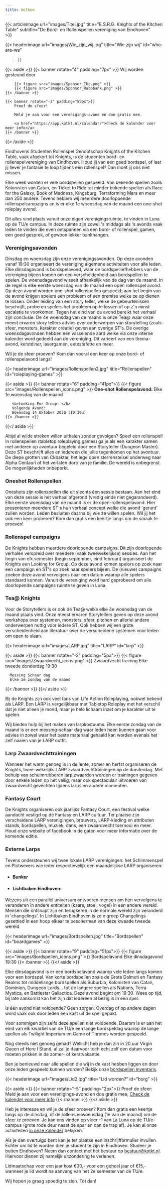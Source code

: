 ```yaml
---
title: Welkom
---
```

{{< articleimage
    url="images/Titel.jpg" 
    title="E.S.R.G. Knights of the Kitchen Table"
   subtitle="De Bord- en Rollenspellen vereniging van Eindhoven"  
     >}}

{{< headerimage
    url="images/Wie_zijn_wij.jpg"
    title="Wie zijn wij"
    id="who-are-we" 
>}}

{{< aside >}}
    {{< banner rotate="4" padding="7px" >}}
       Wij worden gesteund door
        
        {{< figure src="images/Sponsor_TUe.png" >}}
        {{< figure src="images/Sponsor_Rabobank.png" >}}
    {{< /banner >}}
    
    {{< banner rotate="-3" padding="55px">}}
        Proef de sfeer!
        
        Meld je aan voor een verenigings-avond en doe gratis mee.

        <a href="https://app.kotkt.nl/calendar/">Check de kalender voor meer info</a>
    {{< /banner >}}
{{< /aside >}}
    
Eindhovens Studenten Rollenspel Genootschap Knights of the Kitchen Table, vaak afgekort tot Knights, is de studenten bord- en rollenspelvereniging van Eindhoven. Houd jij van een goed bordspel, of laat jij liever je fantasie te loop tijdens een rollenspel? Dan moet jij ons niet missen.

Elke week worden er vele bordspellen gespeeld. Van bekende spellen zoals Kolonisten van Catan, en Ticket to Ride tot minder bekende spellen als Race for the Galaxy, Book of Madness, Kingsburg, Terraforming Mars en meer dan 250 andere.
Tevens hebben wij meerdere doorloppende rollenspelcampaigns en is er elke 1e woensdag van de maand een one-shot roleplay avond.

Dit alles vind plaats vanuit onze eigen verenigingsruimte, te vinden in Luna op de TU/e campus. In deze ruimte zijn zowel 's middags als 's avonds vaak leden te vinden die even ontspannen via een bord- of rollenspel, gamen, een goed gesprek, of gewoon lekker bankhangen.

### Verenigingsavonden

Dinsdag en woensdag zijn onze verenigingsavonden. Op deze avonden vanaf 19:30 organiseert de vereniging algemene activiteiten voor alle leden. Elke dinsdagavond is bordspelavond, waar de bordspelliefhebbers van de vereniging bijeen komen om een verscheidenheid aan bordspellen te spelen.
De woensdagavond wisselt afhankelijk van de dag van de maand. In de regel is elke eerste woensdag van de maand een open rollenspel avond. Op deze avond worden one-shot rollenspellen gespeeld; aan het begin van de avond krijgen spelers een probleem of een premise welke ze op dienen te lossen. Onder leiding van een story teller, welke de gebeurtenissen beschrijft, proberen spelers het probleem op te lossen of op z'n minst escalatie te voorkomen. Tegen het eind van de avond bereikt het verhaal zijn conclusie.
De 4e woensdag van de maand is onze Tea@ waar onze meest ervaren story tellers advies over onderwerpen van storytelling (zoals sfeer, monsters, karakter creatie) geven aan overige ST's. De overige woensdagavonden hebben een wisselende aard welke via onze interne kalender word gedeeld aan de vereniging. Dit varieert van een thema-avond, kerstdiner, lasergamen, eetestafette en meer.

Wil je de sfeer proeven? Kom dan vooral een keer op onze bord- of rollenspelavond langs!

{{< headerimage
    url="images/Rollenspellen2.jpg"
    title="Rollenspellen"
    id="roleplaying-games" 
     >}}
     
{{< aside >}}
   {{< banner rotate="6" padding="41px">}}
       {{< figure src="images/Rollenspellen_icons.png" >}}
       <b>One-shot Rollenspelavond: </b>
       Elke 1e woensdag van de maand  
       
       <b>Looking For Group: </b>
       Volgende Avond:
       Woensdag 14 Oktober 2020 (19.30u)
    {{< /banner >}}
{{</ aside >}}

Altijd al wilde streken willen uithalen zonder gevolgen? Speel een rollenspel!
In rollenspellen (tabletop roleplaying games) ga je als een karakter samen met anderen op avontuur begeleid door een Storyteller (Dungeon Master). Deze ST beschrijft alles en iedereen die jullie tegenkomen op het avontuur. De diepe grotten van Ckbaktar, het lege open sterrenstelsel onderweg naar Alpha Centauri of het verlaten dorp van je familie. De wereld is onbegrenst. De mogenlijkheden onbeperkt.

### Oneshot Rollenspellen
Oneshots zijn rollenspellen die uit slechts één sessie bestaan. Aan het eind van deze sessie is het verhaal afgerond (vredig einde niet gegarandeerd).
Elke eerste woensdag van de maand is er de open-rollenspelavond. Hier presenteren meerdere ST's hun verhaal concept welke die avond 'gerunt' zullen worden. Leden besluiten daarna bij wie ze willen spelen. Wil jij het ook een keer proberen? Kom dan gratis een keertje langs om de smaak te proeven!

### Rollenspel campaigns
De Knights hebben meerdere doorlopende campaigns. Dit zijn doorlopende verhalen verspreid over meedere (vaak tweewekelijkse) sessies.
Aan het begin van elk semester (begin september, eind februari) organiseert de Knights een Looking for Group. Op deze avond komen spelers op zoek naar een campaign en ST's op zoek naar spelers bijeen. De (nieuwe) campaigns zoeken deze avond vervolgens naar een datum waarop alle spelers standaard kunnen.
Vanuit de vereniging word hard geprobeerd om alle doorlopende campaigns ruimte te geven in Luna.

### Tea@ Knights
Voor de Storytellers is er ook de Tea@ welke elke 4e woensdag van de maand plaats vind. Onze meest ervaren Storytellers geven op deze avond workshops over systemen, monsters, sfeer, pitchen en allerlei andere onderwerpen nuttig voor iedere ST. Ook hebben wij een grote verscheidenheid aan literatuur over de verscheidene systemen voor leden om open te slaan. 

{{< headerimage
    url="images/LARP.jpg"
    title="LARP"
    id="larp" 
     >}}
     
{{< aside >}}
  {{< banner rotate="-2" padding="5px">}}
      {{< figure src="images/Zwaardvecht_icons.png" >}}
      Zwaardvecht training
      Elke tweede donderdag
      19:30
      
      Messing Schaar dag
      Elke 1e zondag van de maand
   {{< /banner >}}
{{</ aside >}}

Bij de Knights zijn ook veel fans van Life Action Roleplaying, ookwel bekend als LARP. Een LARP is vergelijkbaar met Tabletop Roleplay met het verschil dat je niet alleen je mond, maar je hele lichaam inzet om je karakter uit te spelen.

Wij bieden hulp bij het maken van larpkostuums. Elke eerste zondag van de maand is er een messing-schaar dag waar leden heen kunnen gaan voor advies in zowel waar het beste materiaal gehaald kan worden evenals het zelf naaien van je LARP outfit.

### Larp Zwaardvechttrainingen

Wanneer het warm genoeg is in de lente, zomer en herfst organiseren de Knights, twee-wekelijks LARP zwaardvechttrainingen op de donderdag. Met behulp van schuimrubberen larp zwaarden worden er trainingen gegeven door enkele leden op het veilig, maar ook spectaculair uitvoeren van zwaardvecht gevechten tijdens larps en andere momenten.

### Fantasy Court

De Knights organiseren ook jaarlijks Fantasy Court, een festival welke aandacht vestigd op de Fantasy en LARP cultuur. Ter plaatse zijn verscheidene LARP verenigingen, brouwers, LARP-kleding en attributen stands, bordspellen, muziek, dans, een zwaardvecht toernooi en meer. Houd onze website of facebook in de gaten voor meer informatie over de komende editie.

### Externe Larps

Tevens ondersteunen wij twee lokale LARP verenigingen: het Schimmenspel en Plotwevers wie ieder respectievelijk een maandelijkse LARP organiseren:

- ####   Bunker
    
- ####  Lichtbaken Eindhoven:
Wezens uit een parallel universum ontvoeren mensen om hen vervolgens te veranderen in andere entiteiten (kaars, stoel, vogel) in een andere wereld. Mensen die ontsnapt zijn en terugkeren in de normale wereld zijn veranderd in 'changelings'. In Lichtbaken Eindhoven is zo'n groep Changelings gesettled in een hoop elkaar te beschermen van deze kwaade tweede wereld.

{{< headerimage
    url="images/Bordspellen.jpg"
    title="Bordspellen"
    id="boardgames" 
     >}}
     
{{< aside >}}
  {{< banner rotate="9" padding="51px">}}
      {{< figure src="images/Bordspellen_icons.png" >}}
      Bordspelavond
      Elke dinsdagavond
      19:30
   {{< /banner >}}
{{</ aside >}}


Elke dinsdagavond is er een bordspelavond waarop vele leden langs komen voor een bordspel. Van korte bordspellen zoals de Grote Dalmuti en Fantasy Realms tot middellange bordspellen als Suburbia, Kolonisten van Catan, Dominion, Dungeon Lords... tot de langere spellen als Nations, Terra Mystica, en Battlestar Gallactica. Deze avond begint om 19:30. Wees op tijd, bij late aankomst kan het zijn dat iedereen al bezig is in een spel.

Is één avond niet voldoende? Geen zorgen. Overdag of op andere dagen word vaak ook door leden een kast uit de spel gepakt.

Voor sommigen zijn zelfs deze spellen niet voldoende. Daarom is er aan het eind van elk kwartiel van de TU/e een lange bordspeldag waarop de lange spellen als Twilight Imperium en Game of Thrones worden gespeeld.

Nog steeds niet genoeg gehad? Wellicht heb je dan zin in 20 uur Virgin Queen of Here I Stand, al zal je daarvoor toch echt zelf een datum voor moeten prikken in de zomer- of kerstvakantie.

Ben je benieuwd naar alle spellen die wij in de kast hebben liggen en door onze leden gespeeld kunnen worden? Bekijk onze [bordspellen inventaris](https://app.kotkt.nl/boardgames/). 

{{< headerimage
    url="images/Lid2.jpg"
    title="Lid worden?"
    id="borg" 
     >}}
     
{{< aside >}}
  {{< banner rotate="-5" padding="2px">}}
      Proef de sfeer:
      Meld je aan voor een verenigings-avond en doe gratis mee,
      <a href="https://app.kotkt.nl/calendar/">Check de kalender voor meer info</a>
   {{< /banner >}}
{{</ aside >}}

     
Heb je interesse en wil je de sfeer proeven? Kom dan gratis een keertje langs op de dinsdag, of de rollenspelwoensdag (1e van de maand) om de sfeer te proeven. Je kan ons vinden op vloer -1 van La Luna op de TU/e-campus (grote rode deur naast de spar en dan de trap af). Je kan al onze activiteiten [in onze kalender](https://app.kotkt.nl/calendar/) bekijken.

Als je dan overtuigd bent kan je ter plaatse een inschrijfformulier invullen. Echter om lid te worden dien je student te zijn in Eindhoven. Studeer je buiten Eindhoven? Neem dan contact met het bestuur op bestuur@kotkt.nl. Hiervoor dienen zij namelijk uitzondering te verlenen.

Lidmaatschap voor een jaar kost €30,- voor een geheel jaar of €15,- wanneer je lid wordt na aanvang van het 2e semester van de TU/e.

Wij hopen je graag spoedig te zien. Tot dan! 
